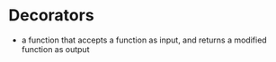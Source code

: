 # Decorators
- a function that accepts a function as input, and returns a modified function as output
